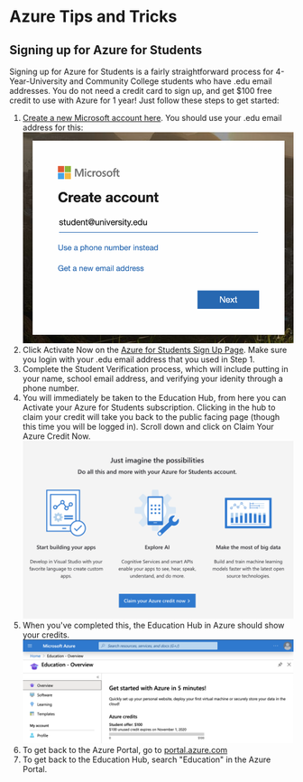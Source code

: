 # Azure Tips and Tricks

## Signing up for Azure for Students
Signing up for Azure for Students is a fairly straightforward process for 4-Year-University and Community College students who 
have .edu email addresses. You do not need a credit card to sign up, and get $100 free credit to use with Azure for 1 year!
Just follow these steps to get started:
1. [Create a new Microsoft account here](https://account.microsoft.com/account?WT.mc_id=academiccontent-github-cxa). You should use your .edu email
address for this:  
![Create Microsoft Account](createMSA.png)
2. Click Activate Now on the [Azure for Students Sign Up Page](https://azure.microsoft.com/free/students/?WT.mc_id=academiccontent-github-cxa). Make sure 
you login with your .edu email address that you used in Step 1. 
3. Complete the Student Verification process, which will include putting in your name, school email address, and verifying your
idenity through a phone number. 
4. You will immediately be taken to the Education Hub, from here you can Activate your Azure for Students subscription. Clicking
in the hub to claim your credit will take you back to the public facing page (though this time you will be logged in). Scroll
down and click on Claim Your Azure Credit Now.  
![Claim Your Azure Credits](claimAzureCredits.png)
5. When you've completed this, the Education Hub in Azure should show your credits.  
![Track Azure Credits](trackAzureCredits.png)
6. To get back to the Azure Portal, go to [portal.azure.com](https://portal.azure.com/)
7. To get back to the Education Hub, search "Education" in the Azure Portal.
